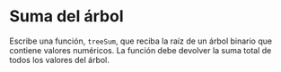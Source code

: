 # Suma del árbol

Escribe una función, `treeSum`, que reciba la raíz de un árbol binario que contiene valores numéricos. La función debe devolver la suma total de todos los valores del árbol.